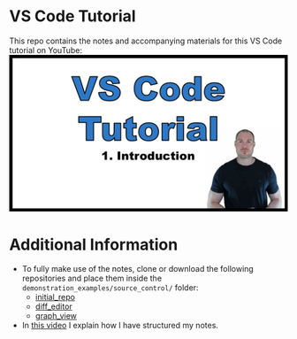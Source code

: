 # VS Code Tutorial

This repo contains the notes and accompanying materials for this VS Code tutorial on YouTube:
[![](misc/thumbnail.jpg)](https://www.youtube.com/playlist?list=PLPOTBrypY74xoypwZq-nAK8toS1TEbhQa)

# Additional Information
- To fully make use of the notes, clone or download the following repositories and place them inside the `demonstration_examples/source_control/` folder:
    - [initial_repo](https://github.com/SebastianMantey/initial_repo)
    - [diff_editor](https://github.com/SebastianMantey/diff_editor)
    - [graph_view](https://github.com/SebastianMantey/graph_view)
- In [this video](https://youtu.be/yZfGN_78UYo) I explain how I have structured my notes.

